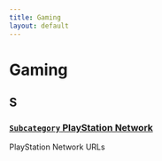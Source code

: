 ```yaml
---
title: Gaming
layout: default
---
```


# Gaming

## S

### [`Subcategory` PlayStation Network](../subcategory/gaming/play-station-network.md)

PlayStation Network URLs

